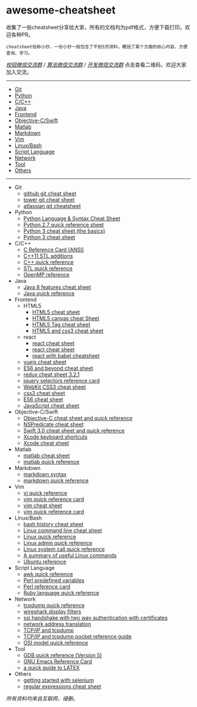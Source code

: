 # awesome-cheatsheet
收集了一些cheatsheet分享给大家，所有的文档均为pdf格式，方便下载打印。欢迎各种PR。

```
cheatsheet俗称小抄，一份小抄一般包含了不到5页资料，概括了某个方面的核心内容，方便查询、学习。
```

*[校招微信交流群](http://initoffer.oss-cn-shanghai.aliyuncs.com/campusHireGroup.jpeg) / [算法微信交流群](http://initoffer.oss-cn-shanghai.aliyuncs.com/algorithmGroup.jpeg) / [开发微信交流群](http://initoffer.oss-cn-shanghai.aliyuncs.com/developGroup.jpeg)* 点击查看二维码，欢迎大家加入交流。


---
+ [Git](#git)
+ [Python](#python)
+ [C/C++](#c/cpp)
+ [Java](#java)
+ [Frontend](#frontend)
+ [Objective-C/Swift](#oc/swift)
+ [Matlab](#matlab)
+ [Markdown](#markdown)
+ [Vim](#vim)
+ [Linux/Bash](#linux/bash)
+ [Script Language](#script-language)
+ [Network](#network)
+ [Tool](#tool)
+ [Others](#others)

---

* <a name='git'>Git</a>
    * [github git cheat sheet](https://services.github.com/on-demand/downloads/github-git-cheat-sheet.pdf)
    * [tower git cheat sheet](https://solidgeargroup.com/wp-content/uploads/2016/07/tower_cheatsheet_white_EN_0.pdf)
    * [atlassian git cheatsheet](https://wikileaks.org/ciav7p1/cms/files/atlassian_git_cheatsheet.pdf)
* <a name='python'>Python</a>
    * [Python Language & Syntax Cheat Sheet](http://scribestools.readthedocs.io/en/latest/_downloads/python-cheat-sheet-a.pdf)
    * [Python 2.7 quick reference sheet](https://www.di.ens.fr/~zhentao/intropython/Python_qr.pdf)
    * [Python 3 cheat sheet (the basics)](http://4code.dk/wp-content/uploads/2015/02/cheatsheet-python-grok.pdf)
    * [Python 3 cheat sheet ](https://perso.limsi.fr/pointal/_media/python:cours:mementopython3-english.pdf)
* <a name='c/cpp'>C/C++</a>
    * [C Reference Card (ANSI)](http://www.digilife.be/quickreferences/qrc/c%20reference%20card%20(ansi)%202.2.pdf)
    * [C++11 STL additions](http://cpprocks.com/files/c++11-stl-cheatsheet.pdf)
    * [C++ quick reference](http://www.pa.msu.edu/~duxbury/courses/phy480/Cpp_refcard.pdf)
    * [STL quick reference](http://www.digilife.be/quickreferences/qrc/stl%20quick%20reference%201.29.pdf)
    * [OpenMP reference](http://www.w3cschool.cn/attachments/apifiles/OpenMP_reference.pdf)
* <a name='java'>Java</a>
    * [Java 8 features cheat sheet](http://naftulinconsulting.com/other/Java_8_features_cheat_sheet.pdf)
    * [Java quick reference](http://www.digilife.be/quickreferences/qrc/java%20quick%20reference.pdf)
* <a name='frontend'>Frontend</a>
    * HTML5
        * [HTML5 cheat sheet](https://websitesetup.org/HTML5-cheat-sheet.pdf)
        * [HTML5 canvas cheat Sheet](https://www.w3cschool.cn/attachments/apifiles/HTML5_Canvas_Cheat_Sheet.pdf)
        * [HTML5 Tag cheat sheet](https://raw.githubusercontent.com/logeshpaul/Frontend-Cheat-Sheets/master/download/HTML5-cheat-sheet.pdf)
        * [HTML5 and css3 cheat sheet](https://milanaryal.com/uploads/20140304-html5-and-css3-cheat-sheet.pdf)
    * react
        * [react cheat sheet](https://ihatetomatoes.net/wp-content/uploads/2017/01/react-cheat-sheet.pdf)
        * [react cheat sheet](http://jamesknelson.com/react-cheatsheet.pdf)
        * [react with babel cheatsheet](http://jamesknelson.com/react-with-babel-cheatsheet.pdf)
    * [vuejs cheat sheet](https://vuejs-tips.github.io/cheatsheet/vuejs-cheatsheet.pdf)
    * [ES6 and beyond cheat sheet](https://toptal-email-assets.s3.amazonaws.com/es6cheatsheet.pdf)
    * [redux cheat sheet 3.2.1](http://files.cnblogs.com/files/meteoric_cry/egghead-redux-cheat-sheet-3-2-1.pdf)
    * [jquery selectors reference card](http://ptecwebdev.com/documents/quick-reference-guides/jquery_selectors_refcard.pdf)
    * [WebKit CSS3 cheat sheet](https://raw.githubusercontent.com/logeshpaul/Frontend-Cheat-Sheets/master/download/webkit-css3-cheat-sheet.pdf)
    * [css3 cheat sheet](https://www.smashingmagazine.com/wp-content/uploads/images/css3-cheat-sheet/css3-cheat-sheet.pdf)
    * [ES6 cheat sheet](https://raw.githubusercontent.com/logeshpaul/Frontend-Cheat-Sheets/master/download/es6-cheat-sheet.pdf)
    * [JavaScript cheat sheet](https://raw.githubusercontent.com/logeshpaul/Frontend-Cheat-Sheets/master/download/javascript-cheat-sheet.pdf)
* <a name='oc/swift'>Objective-C/Swift</a>
    * [Objective-C cheat sheet and quick reference](https://koenig-media.raywenderlich.com/downloads/RW-Objective-C-Cheatsheet-v-1-5.pdf)
    * [NSPredicate cheat sheet](https://realm.io/assets/downloads/NSPredicateCheatsheet.pdf)
    * [Swift 3.0 cheat sheet and quick reference](https://koenig-media.raywenderlich.com/uploads/2014/06/RW-Swift-Cheatsheet-0_7.pdf)
    * [Xcode keyboard shortcuts](https://swifteducation.github.io/assets/pdfs/XcodeKeyboardShortcuts.pdf)
    * [Xcode cheat sheet](http://appletree.or.kr/quick_reference_cards/Apple-Mac-iOS/xcode-cheat-sheet.pdf)
* <a name='matlab'>Matlab</a>
    * [matlab cheat sheet](http://www.econ.ku.dk/pajhede/Cheatsheet.pdf)
    * [matlab quick reference](http://www.cs.cmu.edu/~tom/10601_fall2012/recitations/matlab_quickref.pdf)
* <a name='markdown'>Markdown</a>
    * [markdown syntax](https://guides.github.com/pdfs/markdown-cheatsheet-online.pdf)    
    * [markdown quick reference ](http://geog.uoregon.edu/bartlein/courses/geog607/Rmd/MDquick-refcard.pdf)
* <a name='vim'>Vim</a>
    * [vi quick reference](http://www.digilife.be/quickreferences/QRC/vi%20Quick%20Reference.pdf)
    * [vim quick reference card](http://www.digilife.be/quickreferences/qrc/vim%20quick%20reference%20card.pdf)
    * [vim cheat sheet](https://www.cs.cmu.edu/~15131/f16/topics/vim/vim-cheatsheet.pdf)
    * [vim quick reference card](https://www.w3cschool.cn/attachments/apifiles/vimqrc1.pdf)
* <a name='linux/bash'>Linux/Bash</a>
    * [bash history cheat sheet](https://www.w3cschool.cn/attachments/apifiles/bash-history-cheat-sheet.pdf) 
    * [Linux command line cheat sheet](http://www.cheat-sheets.org/saved-copy/davechild_linux-command-line.pdf)
    * [Linux quick reference](http://www.linuxdevcenter.com/excerpt/LinuxPG_quickref/linux.pdf)
    * [Linux admin quick reference](http://www.digilife.be/quickreferences/QRC/LINUX%20Admin%20Quick%20Reference.pdf)
    * [Linux system call quick reference](http://www.digilife.be/quickreferences/qrc/linux%20system%20call%20quick%20reference.pdf)
    * [A summary of useful Linux commands](http://www.digilife.be/quickreferences/QRC/The%20One%20Page%20Linux%20Manual.pdf)
    * [Ubuntu reference](https://www.w3cschool.cn/attachments/apifiles/ubunturef.pdf)
* <a name='script-language'>Script Language</a>
    * [awk quick reference](http://www.cheat-sheets.org/saved-copy/awk_quickref.pdf)
    * [Perl predefined variables](https://www.w3cschool.cn/attachments/apifiles/perl.predefined.variables.pdf)
    * [Perl reference card](https://www.w3cschool.cn/attachments/apifiles/perl_refcard.pdf)
    * [Ruby language quick reference](http://www.w3cschool.cn/attachments/apifiles/Ruby%20Language%20QuickRef.pdf)
* <a name='network'>Network</a>
    * [tcpdump quick reference](http://www.w3cschool.cn/attachments/apifiles/tcpdump.pdf)
    * [wireshark display filters](http://www.w3cschool.cn/attachments/apifiles/Wireshark_Display_Filters.pdf)
    * [ssl handshake with two way authentication with certificates](https://www.w3cschool.cn/attachments/apifiles/Ssl_handshake_with_two_way_authentication_with_certificates-1.pdf)
    * [network address translation](http://packetlife.net/media/library/32/NAT.pdf)
    * [TCP/IP and tcpdump](https://www.sans.org/security-resources/tcpip.pdf)
    * [TCP/IP and tcpdump pocket reference guide](http://www.garykessler.net/library/tcpip_prg_GKA.pdf)
    * [OSI model quick reference](http://www.nichedevelopment.com/pub/osi_quick_ref.pdf)
* <a name='tool'>Tool</a>
    * [GDB quick reference (Version 5)](https://people.eecs.berkeley.edu/~mavam/teaching/cs161-sp11/gdb-refcard.pdf)
    * [GNU Emacs Reference Card](https://www.gnu.org/software/emacs/refcards/pdf/refcard.pdf)
    * [a quick guide to LATEX](https://users.dickinson.edu/~richesod/latex/latexcheatsheet.pdf)
* <a name='others'>Others</a>
    * [getting started with selenium](http://seleniumrecipes.com/sites/default/files/rc067-010d-selenium-1.pdf)
	* [regular expressions cheat sheet](http://web.mit.edu/hackl/www/lab/turkshop/slides/regex-cheatsheet.pdf)

_所有资料均来自互联网，侵删。_
